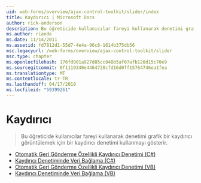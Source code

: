 ```yaml
---
uid: web-forms/overview/ajax-control-toolkit/slider/index
title: Kaydırıcı | Microsoft Docs
author: rick-anderson
description: Bu öğreticide kullanıcılar fareyi kullanarak denetimi grafik bir kaydırıcı görüntülemek için bir kaydırıcı denetimi kullanmayı gösterir.
ms.author: riande
ms.date: 11/14/2011
ms.assetid: fd7812d1-55d7-4e4a-96c8-1614b375db56
msc.legacyurl: /web-forms/overview/ajax-control-toolkit/slider
msc.type: chapter
ms.openlocfilehash: 176fd901a927d85cc048b5af07afb120d15c70e9
ms.sourcegitcommit: 0f1119340e4464720cfd16d0ff15764746ea1fea
ms.translationtype: MT
ms.contentlocale: tr-TR
ms.lasthandoff: 04/17/2019
ms.locfileid: "59399261"
---
```

# <a name="slider"></a>Kaydırıcı

> Bu öğreticide kullanıcılar fareyi kullanarak denetimi grafik bir kaydırıcı görüntülemek için bir kaydırıcı denetimi kullanmayı gösterir.


- [Otomatik Geri Gönderme Özellikli Kaydırıcı Denetimi (C#)](using-the-slider-control-with-auto-postback-cs.md)
- [Kaydırıcı Denetiminde Veri Bağlama (C#)](databinding-the-slider-control-cs.md)
- [Otomatik Geri Gönderme Özellikli Kaydırıcı Denetimi (VB)](using-the-slider-control-with-auto-postback-vb.md)
- [Kaydırıcı Denetiminde Veri Bağlama (VB)](databinding-the-slider-control-vb.md)
